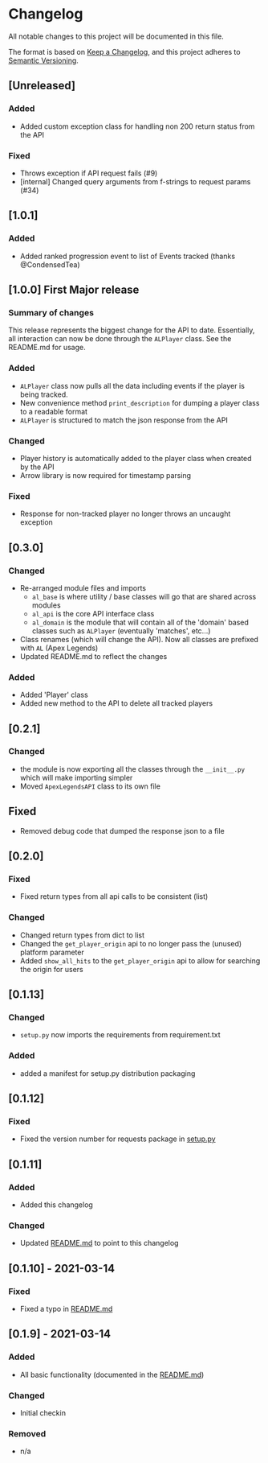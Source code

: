 # Changelog
All notable changes to this project will be documented in this file.

The format is based on [Keep a Changelog](https://keepachangelog.com/en/1.0.0/),
and this project adheres to [Semantic Versioning](https://semver.org/spec/v2.0.0.html).

## [Unreleased]
### Added
- Added custom exception class for handling non 200 return status from the API

### Fixed
- Throws exception if API request fails (#9)
- [internal] Changed query arguments from f-strings to request params (#34)

## [1.0.1]
### Added
- Added ranked progression event to list of Events tracked (thanks @CondensedTea)

## [1.0.0] First Major release
### Summary of changes
This release represents the biggest change for the API to date.  Essentially, all interaction
can now be done through the `ALPlayer` class.  See the README.md for usage.

### Added
- `ALPlayer` class now pulls all the data including events if the player is being tracked.
- New convenience method `print_description` for dumping a player class to a readable format
- `ALPlayer` is structured to match the json response from the API

### Changed
- Player history is automatically added to the player class when created by the API
- Arrow library is now required for timestamp parsing

### Fixed
- Response for non-tracked player no longer throws an uncaught exception

## [0.3.0]
### Changed
- Re-arranged module files and imports
   - `al_base` is where utility / base classes will go that are shared across modules
   - `al_api` is the core API interface class
   - `al_domain` is the module that will contain all of the 'domain' based 
     classes such as `ALPlayer` (eventually 'matches', etc...)
- Class renames (which will change the API).  Now all classes are prefixed with `AL` (Apex Legends)
- Updated README.md to reflect the changes

### Added
- Added 'Player' class
- Added new method to the API to delete all tracked players

## [0.2.1]
### Changed
- the module is now exporting all the classes through the `__init__.py` which will make importing
simpler
- Moved `ApexLegendsAPI` class to its own file

## Fixed
- Removed debug code that dumped the response json to a file

## [0.2.0]
### Fixed
- Fixed return types from all api calls to be consistent (list)

### Changed
- Changed return types from dict to list
- Changed the `get_player_origin` api to no longer pass the (unused) platform parameter
- Added `show_all_hits` to the `get_player_origin` api to allow for searching the origin for users

## [0.1.13]
### Changed
- `setup.py` now imports the requirements from requirement.txt

### Added
- added a manifest for setup.py distribution packaging

## [0.1.12]
### Fixed
- Fixed the version number for requests package in [setup.py](setup.py)

## [0.1.11]
### Added
- Added this changelog

### Changed
- Updated [README.md](README.md) to point to this changelog

## [0.1.10] - 2021-03-14
### Fixed
- Fixed a typo in [README.md](README.md)

## [0.1.9] - 2021-03-14
### Added
- All basic functionality (documented in the [README.md](README.md))

### Changed
- Initial checkin

### Removed
- n/a
